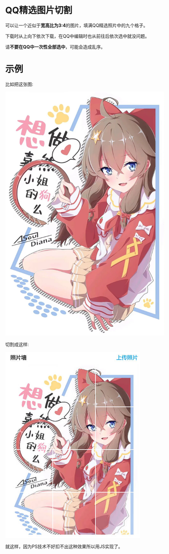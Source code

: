 # QQ精选图片切割

可以让一个近似于**宽高比为3:4**的图片，填满QQ精选照片中的九个格子。

下载时从上向下依次下载，在QQ中编辑时也从前往后依次选中就没问题。

请**不要在QQ中一次性全部选中**，可能会造成乱序。


# 示例

比如把这张图:

![示例图片](photo.jpg)


切割成这样:

![示例结果](screenshot.jpg)

就这样，因为PS技术不好扣不出这种效果所以用JS实现了。
